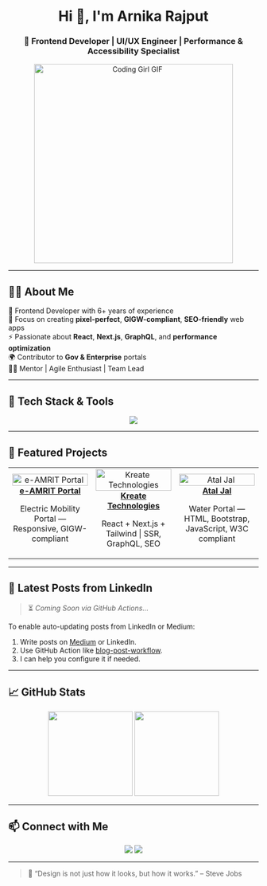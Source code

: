 <h1 align="center">Hi 👋, I'm Arnika Rajput</h1>
<h3 align="center">🚀 Frontend Developer | UI/UX Engineer | Performance & Accessibility Specialist</h3>

<p align="center">
  <img src="https://media.giphy.com/media/qgQUggAC3Pfv687qPC/giphy.gif" width="400" alt="Coding Girl GIF" />
</p>

---

## 👩‍💻 About Me

🎯 Frontend Developer with 6+ years of experience  
🎨 Focus on creating **pixel-perfect**, **GIGW-compliant**, **SEO-friendly** web apps  
⚡ Passionate about **React**, **Next.js**, **GraphQL**, and **performance optimization**  
🌍 Contributor to **Gov & Enterprise** portals  
👩‍🏫 Mentor | Agile Enthusiast | Team Lead

---

## 🔧 Tech Stack & Tools

<p align="center">
  <img src="https://skillicons.dev/icons?i=html,css,js,ts,react,nextjs,angular,jquery,tailwind,bootstrap,graphql,git,postman,github,vscode" />
</p>

---

## 🌟 Featured Projects

<table>
  <tr>
    <td align="center" width="33%">
      <a href="https://e-amrit.niti.gov.in/">
        <img src="https://raw.githubusercontent.com/arnika-rajput/arnika-rajput/main/assets/emarit-web.png" width="100%" alt="e-AMRIT Portal" />
        <br /><strong>e-AMRIT Portal</strong>
      </a>
      <p>Electric Mobility Portal — Responsive, GIGW-compliant</p>
    </td>
    <td align="center" width="33%">
      <a href="https://kreatetechnologies.com/">
        <img src="https://raw.githubusercontent.com/arnika-rajput/arnika-rajput/main/assets/kreatetechnologies.png" width="100%" alt="Kreate Technologies" />
        <br /><strong>Kreate Technologies</strong>
      </a>
      <p>React + Next.js + Tailwind | SSR, GraphQL, SEO</p>
    </td>
    <td align="center" width="33%">
      <a href="https://ataljal.mowr.gov.in/">
        <img src="https://raw.githubusercontent.com/arnika-rajput/arnika-rajput/main/assets/ataljal.png" width="100%" alt="Atal Jal" />
        <br /><strong>Atal Jal</strong>
      </a>
      <p>Water Portal — HTML, Bootstrap, JavaScript, W3C compliant</p>
    </td>
  </tr>
</table>


---

## 📰 Latest Posts from LinkedIn

> ⏳ *Coming Soon via GitHub Actions...*

To enable auto-updating posts from LinkedIn or Medium:

1. Write posts on [Medium](https://medium.com/) or LinkedIn.
2. Use GitHub Action like [blog-post-workflow](https://github.com/gautamkrishnar/blog-post-workflow).
3. I can help you configure it if needed.

---

## 📈 GitHub Stats

<p align="center">
  <img src="https://github-readme-stats.vercel.app/api?username=arnika-rajput&show_icons=true&theme=tokyonight" height="170" />
  <img src="https://github-readme-streak-stats.herokuapp.com/?user=arnika-rajput&theme=tokyonight" height="170" />
</p>

---

## 📫 Connect with Me

<p align="center">
  <a href="mailto:arnikarajput1996@gmail.com"><img src="https://img.shields.io/badge/-Gmail-D14836?style=flat&logo=gmail&logoColor=white" /></a>
  <a href="https://www.linkedin.com/in/arnikaa-rajput-b6249123a/"><img src="https://img.shields.io/badge/-LinkedIn-0077B5?style=flat&logo=linkedin&logoColor=white" /></a>
</p>

---

> 🌈 “Design is not just how it looks, but how it works.” – Steve Jobs
